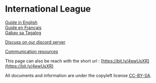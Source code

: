 # International League

[Guide in English](./en_guide.md)  
[Guide en Français](./fr_guide.md)  
[Gabay sa Tagalog](./tl_guide.md)

[Discuss on our discord server](https://discord.gg/RWb5bvECm9)


[Communication resources](./communication/README.md)

This page can also be reach with the short url : [https://bit.ly/4ewUsXR](https://bit.ly/4ewUsXR) 

All documents and information are under the copyleft license [CC-BY-SA](https://creativecommons.org/licenses/by-sa/4.0/).
